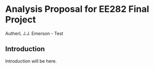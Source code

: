 # Analysis Proposal for EE282 Final Project

AutherL J.J. Emerson - Test 

## Introduction 

Introduction will be here.

